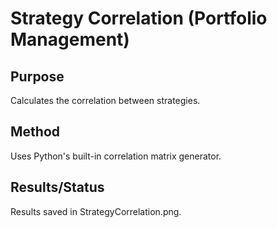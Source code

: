 # Strategy Correlation (Portfolio Management)

## Purpose
Calculates the correlation between strategies.

## Method
Uses Python's built-in correlation matrix generator.

## Results/Status
Results saved in StrategyCorrelation.png.
